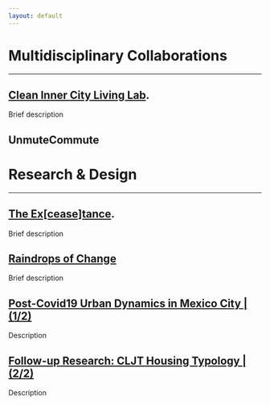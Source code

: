 ```yaml
---
layout: default
---
```


# **Multidisciplinary Collaborations**
---

## [Clean Inner City Living Lab](page-1.md).

Brief description

## UnmuteCommute

# **Research & Design** 
---
## [The Ex[cease]tance](page2.md).

Brief description

## [Raindrops of Change](page3.md)

Brief description

## [Post-Covid19 Urban Dynamics in Mexico City | (1/2)](page4.md)

Description

## [Follow-up Research: CLJT Housing Typology | (2/2)](page5.md)

Description
